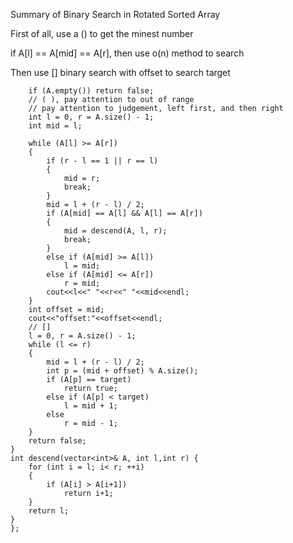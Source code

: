 Summary of Binary Search in Rotated Sorted Array 

First of all, use a () to get the minest number

if A[l] == A[mid] == A[r], then use o(n) method to search


Then use [] binary search with offset to search target

```
	if (A.empty()) return false;
	// ( ), pay attention to out of range
	// pay attention to judgement, left first, and then right
	int l = 0, r = A.size() - 1;
	int mid = l;
	
	while (A[l] >= A[r])
	{
		if (r - l == 1 || r == l)
		{
			mid = r;
			break;
		}
		mid = l + (r - l) / 2;
		if (A[mid] == A[l] && A[l] == A[r])
		{
			mid = descend(A, l, r);
			break;
		}
		else if (A[mid] >= A[l])
			l = mid;
		else if (A[mid] <= A[r])
			r = mid;
		cout<<l<<" "<<r<<" "<<mid<<endl;
	}
	int offset = mid;
	cout<<"offset:"<<offset<<endl;
	// []
	l = 0, r = A.size() - 1;
	while (l <= r)
	{
		mid = l + (r - l) / 2;
		int p = (mid + offset) % A.size();
		if (A[p] == target)
			return true;
		else if (A[p] < target)
			l = mid + 1;
		else
			r = mid - 1;
	}
	return false;
}
int descend(vector<int>& A, int l,int r) {
	for (int i = l; i< r; ++i)
	{
		if (A[i] > A[i+1])
			return i+1;
	}
	return l;
}
};
```

